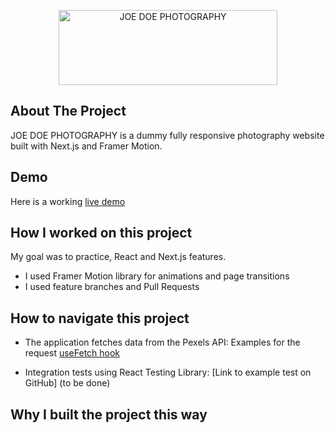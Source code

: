 <p align="center">
<img src="" alt="JOE DOE PHOTOGRAPHY" width="350" height="120"/>
</p>

## About The Project

JOE DOE PHOTOGRAPHY is a dummy fully responsive photography website built with Next.js and Framer
Motion.

## Demo

Here is a working [live demo ](https://joe-doe-photography.netlify.app/)

## How I worked on this project

My goal was to practice, React and Next.js features.

- I used Framer Motion library for animations and page transitions
- I used feature branches and Pull Requests

## How to navigate this project

- The application fetches data from the Pexels API: Examples for the request
  [useFetch hook](https://github.com/pawelkom88/Photography-website/blob/main/hooks/useFetch.js) 

- Integration tests using React Testing Library: [Link to example test on GitHub] (to be done)

## Why I built the project this way

